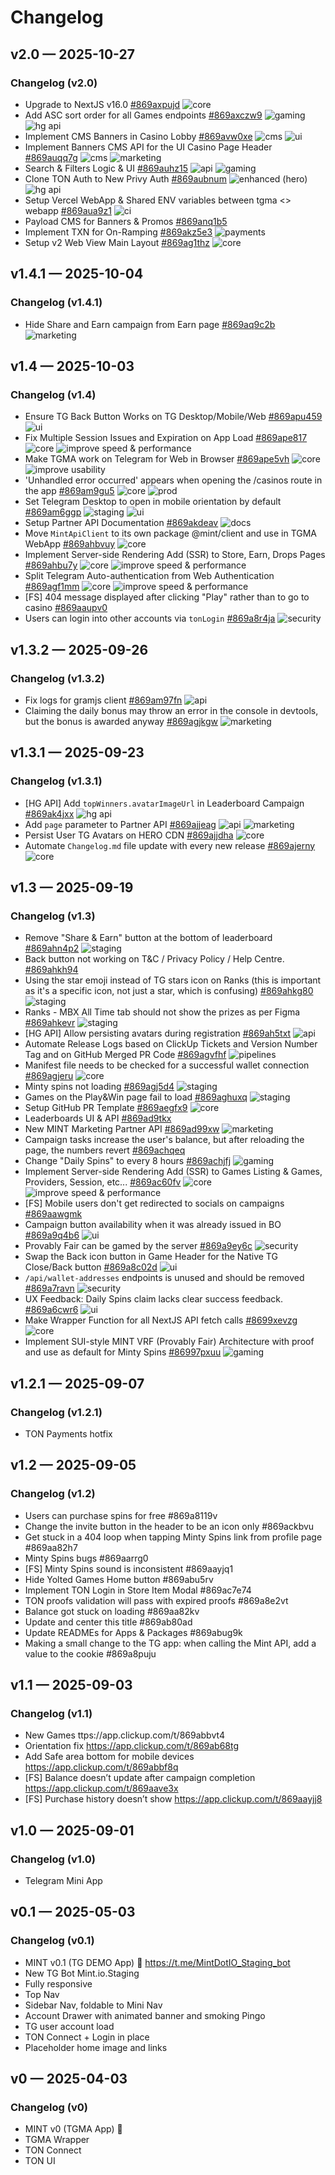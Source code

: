 # Changelog

## v2.0 — 2025-10-27

### Changelog (v2.0)
- Upgrade to NextJS v16.0 [#869axpujd](https://app.clickup.com/t/869axpujd) ![core](https://img.shields.io/badge/core-%20?color=D84208)
- Add ASC sort order for all Games endpoints [#869axczw9](https://app.clickup.com/t/869axczw9) ![gaming](https://img.shields.io/badge/gaming-%20?color=86841F) ![hg api](https://img.shields.io/badge/hg%20api-%20?color=37EA6E)
- Implement CMS Banners in Casino Lobby [#869avw0xe](https://app.clickup.com/t/869avw0xe) ![cms](https://img.shields.io/badge/cms-%20?color=E45692) ![ui](https://img.shields.io/badge/ui-%20?color=c377e0)
- Implement Banners CMS API for the UI Casino Page Header [#869auqq7g](https://app.clickup.com/t/869auqq7g) ![cms](https://img.shields.io/badge/cms-%20?color=E45692) ![marketing](https://img.shields.io/badge/marketing-%20?color=248F7D)
- Search & Filters Logic & UI [#869auhz15](https://app.clickup.com/t/869auhz15) ![api](https://img.shields.io/badge/api-%20?color=12A594) ![gaming](https://img.shields.io/badge/gaming-%20?color=86841F)
- Clone TON Auth to New Privy Auth [#869aubnum](https://app.clickup.com/t/869aubnum) ![enhanced (hero)](https://img.shields.io/badge/enhanced%20%28hero%29-%20?color=f2d600) ![hg api](https://img.shields.io/badge/hg%20api-%20?color=37EA6E)
- Setup Vercel WebApp & Shared ENV variables between tgma <> webapp [#869aua9z1](https://app.clickup.com/t/869aua9z1) ![ci](https://img.shields.io/badge/ci-%20?color=2E74F5)
- Payload CMS for Banners & Promos [#869anq1b5](https://app.clickup.com/t/869anq1b5) 
- Implement TXN for On-Ramping [#869akz5e3](https://app.clickup.com/t/869akz5e3) ![payments](https://img.shields.io/badge/payments-%20?color=A94C4F)
- Setup v2 Web View Main Layout [#869ag1thz](https://app.clickup.com/t/869ag1thz) ![core](https://img.shields.io/badge/core-%20?color=D84208)

## v1.4.1 — 2025-10-04

### Changelog (v1.4.1)
- Hide Share and Earn campaign from Earn page [#869aq9c2b](https://app.clickup.com/t/869aq9c2b) ![marketing](https://img.shields.io/badge/marketing-%20?color=248F7D)

## v1.4 — 2025-10-03

### Changelog (v1.4)
- Ensure TG Back Button Works on TG Desktop/Mobile/Web [#869apu459](https://app.clickup.com/t/869apu459) ![ui](https://img.shields.io/badge/ui-%20?color=c377e0)
- Fix Multiple Session Issues and Expiration on App Load [#869ape817](https://app.clickup.com/t/869ape817) ![core](https://img.shields.io/badge/core-%20?color=D84208) ![improve speed & performance](https://img.shields.io/badge/improve%20speed%20%26%20performance-%20?color=A875FF)
- Make TGMA work on Telegram for Web in Browser [#869ape5vh](https://app.clickup.com/t/869ape5vh) ![core](https://img.shields.io/badge/core-%20?color=D84208) ![improve usability](https://img.shields.io/badge/improve%20usability-%20?color=A875FF)
- 'Unhandled error occurred' appears when opening the /casinos route in the app [#869am9gu5](https://app.clickup.com/t/869am9gu5) ![core](https://img.shields.io/badge/core-%20?color=D84208) ![prod](https://img.shields.io/badge/prod-%20?color=DDBF90)
- Set Telegram Desktop to open in mobile orientation by default [#869am6ggp](https://app.clickup.com/t/869am6ggp) ![staging](https://img.shields.io/badge/staging-%20?color=A18072) ![ui](https://img.shields.io/badge/ui-%20?color=c377e0)
- Setup Partner API Documentation [#869akdeav](https://app.clickup.com/t/869akdeav) ![docs](https://img.shields.io/badge/docs-%20?color=AA9C22)
- Move `MintApiClient` to its own package @mint/client and use in TGMA WebApp [#869ahbvuy](https://app.clickup.com/t/869ahbvuy) ![core](https://img.shields.io/badge/core-%20?color=D84208)
- Implement Server-side Rendering Add (SSR) to Store, Earn, Drops Pages [#869ahbu7y](https://app.clickup.com/t/869ahbu7y) ![core](https://img.shields.io/badge/core-%20?color=D84208) ![improve speed & performance](https://img.shields.io/badge/improve%20speed%20%26%20performance-%20?color=A875FF)
- Split Telegram Auto-authentication from Web Authentication [#869agf1mm](https://app.clickup.com/t/869agf1mm) ![core](https://img.shields.io/badge/core-%20?color=D84208) ![improve speed & performance](https://img.shields.io/badge/improve%20speed%20%26%20performance-%20?color=A875FF)
- [FS] 404 message displayed after clicking "Play" rather than to go to casino [#869aaupv0](https://app.clickup.com/t/869aaupv0) 
- Users can login into other accounts via `tonLogin` [#869a8r4ja](https://app.clickup.com/t/869a8r4ja) ![security](https://img.shields.io/badge/security-%20?color=E93D82)

## v1.3.2 — 2025-09-26

### Changelog (v1.3.2)
- Fix logs for gramjs client [#869am97fn](https://app.clickup.com/t/869am97fn) ![api](https://img.shields.io/badge/api-%20?color=12A594)
- Claiming the daily bonus may throw an error in the console in devtools, but the bonus is awarded anyway [#869agjkgw](https://app.clickup.com/t/869agjkgw) ![marketing](https://img.shields.io/badge/marketing-%20?color=248F7D)

## v1.3.1 — 2025-09-23

### Changelog (v1.3.1)
- [HG API] Add `topWinners.avatarImageUrl` in Leaderboard Campaign [#869ak4jxx](https://app.clickup.com/t/869ak4jxx) ![hg api](https://img.shields.io/badge/hg%20api-%20?color=37EA6E)
- Add `page` parameter to Partner API [#869ajjeag](https://app.clickup.com/t/869ajjeag) ![api](https://img.shields.io/badge/api-%20?color=12A594) ![marketing](https://img.shields.io/badge/marketing-%20?color=248F7D)
- Persist User TG Avatars on HERO CDN [#869ajjdha](https://app.clickup.com/t/869ajjdha) ![core](https://img.shields.io/badge/core-%20?color=D84208)
- Automate `Changelog.md` file update with every new release [#869ajerny](https://app.clickup.com/t/869ajerny) ![core](https://img.shields.io/badge/core-%20?color=D84208)

## v1.3 — 2025-09-19

### Changelog (v1.3)
- Remove "Share & Earn" button at the bottom of leaderboard [#869ahn4p2](https://app.clickup.com/t/869ahn4p2) ![staging](https://img.shields.io/badge/staging-%20?color=A18072)
- Back button not working on T&C / Privacy Policy / Help Centre. [#869ahkh94](https://app.clickup.com/t/869ahkh94)
- Using the star emoji instead of TG stars icon on Ranks (this is important as it's a specific icon, not just a star, which is confusing) [#869ahkg80](https://app.clickup.com/t/869ahkg80) ![staging](https://img.shields.io/badge/staging-%20?color=A18072)
- Ranks - MBX All Time tab should not show the prizes as per Figma [#869ahkevr](https://app.clickup.com/t/869ahkevr) ![staging](https://img.shields.io/badge/staging-%20?color=A18072)
- [HG API] Allow persisting avatars during registration [#869ah5txt](https://app.clickup.com/t/869ah5txt) ![api](https://img.shields.io/badge/api-%20?color=12A594)
- Automate Release Logs based on ClickUp Tickets and Version Number Tag and on GitHub Merged PR Code [#869agvfhf](https://app.clickup.com/t/869agvfhf) ![pipelines](https://img.shields.io/badge/pipelines-%20?color=641CFC)
- Manifest file needs to be checked for a successful wallet connection [#869agjeru](https://app.clickup.com/t/869agjeru) ![core](https://img.shields.io/badge/core-%20?color=D84208)
- Minty spins not loading [#869agj5d4](https://app.clickup.com/t/869agj5d4) ![staging](https://img.shields.io/badge/staging-%20?color=A18072)
- Games on the Play&Win page fail to load [#869aghuxq](https://app.clickup.com/t/869aghuxq) ![staging](https://img.shields.io/badge/staging-%20?color=A18072)
- Setup GitHub PR Template [#869aegfx9](https://app.clickup.com/t/869aegfx9) ![core](https://img.shields.io/badge/core-%20?color=D84208)
- Leaderboards UI & API [#869ad9tkx](https://app.clickup.com/t/869ad9tkx)
- New MINT Marketing Partner API [#869ad99xw](https://app.clickup.com/t/869ad99xw) ![marketing](https://img.shields.io/badge/marketing-%20?color=248F7D)
- Campaign tasks increase the user's balance, but after reloading the page, the numbers revert [#869achqeq](https://app.clickup.com/t/869achqeq)
- Change "Daily Spins" to every 8 hours [#869achjfj](https://app.clickup.com/t/869achjfj) ![gaming](https://img.shields.io/badge/gaming-%20?color=86841F)
- Implement Server-side Rendering Add (SSR) to Games Listing & Games, Providers, Session, etc... [#869ac60fv](https://app.clickup.com/t/869ac60fv) ![core](https://img.shields.io/badge/core-%20?color=D84208) ![improve speed & performance](https://img.shields.io/badge/improve%20speed%20%26%20performance-%20?color=A875FF)
- [FS] Mobile users don't get redirected to socials on campaigns [#869aawgmk](https://app.clickup.com/t/869aawgmk)
- Campaign button availability when it was already issued in BO [#869a9q4b6](https://app.clickup.com/t/869a9q4b6) ![ui](https://img.shields.io/badge/ui-%20?color=c377e0)
- Provably Fair can be gamed by the server [#869a9ey6c](https://app.clickup.com/t/869a9ey6c) ![security](https://img.shields.io/badge/security-%20?color=E93D82)
- Swap the Back icon button in Game Header for the Native TG Close/Back button [#869a8c02d](https://app.clickup.com/t/869a8c02d) ![ui](https://img.shields.io/badge/ui-%20?color=c377e0)
- `/api/wallet-addresses` endpoints is unused and should be removed [#869a7ravn](https://app.clickup.com/t/869a7ravn) ![security](https://img.shields.io/badge/security-%20?color=E93D82)
- UX Feedback: Daily Spins claim lacks clear success feedback. [#869a6cwr6](https://app.clickup.com/t/869a6cwr6) ![ui](https://img.shields.io/badge/ui-%20?color=c377e0)
- Make Wrapper Function for all NextJS API fetch calls [#8699xevzg](https://app.clickup.com/t/8699xevzg) ![core](https://img.shields.io/badge/core-%20?color=D84208)
- Implement SUI-style MINT VRF (Provably Fair) Architecture with proof and use as default for Minty Spins [#86997pxuu](https://app.clickup.com/t/86997pxuu) ![gaming](https://img.shields.io/badge/gaming-%20?color=86841F)

## v1.2.1 — 2025-09-07

### Changelog (v1.2.1)
- TON Payments hotfix

## v1.2 — 2025-09-05

### Changelog (v1.2)
- Users can purchase spins for free #869a8119v
- Change the invite button in the header to be an icon only #869ackbvu
- Get stuck in a 404 loop when tapping Minty Spins link from profile page #869aa82h7
- Minty Spins bugs #869aarrg0
- [FS] Minty Spins sound is inconsistent #869aayjq1
- Hide Yolted Games Home button #869abu5rv
- Implement TON Login in Store Item Modal #869ac7e74
- TON proofs validation will pass with expired proofs #869a8e2vt
- Balance got stuck on loading #869aa82kv
- Update and center this title #869ab80ad
- Update READMEs for Apps & Packages #869abug9k
- Making a small change to the TG app: when calling the Mint API, add a value to the cookie #869a8puju

## v1.1 — 2025-09-03

### Changelog (v1.1)
- New Games ttps://app.clickup.com/t/869abbvt4
- Orientation fix https://app.clickup.com/t/869ab68tg
- Add Safe area bottom for mobile devices https://app.clickup.com/t/869abbf8q
- [FS] Balance doesn’t update after campaign completion https://app.clickup.com/t/869aave3x
- [FS] Purchase history doesn’t show https://app.clickup.com/t/869aayjj8

## v1.0 — 2025-09-01

### Changelog (v1.0)
- Telegram Mini App

## v0.1 — 2025-05-03

### Changelog (v0.1)
- MINT v0.1 (TG DEMO App) 🚀 https://t.me/MintDotIO_Staging_bot
- New TG Bot Mint.io.Staging
- Fully responsive
- Top Nav
- Sidebar Nav, foldable to Mini Nav
- Account Drawer with animated banner and smoking Pingo
- TG user account load
- TON Connect + Login in place
- Placeholder home image and links

## v0 — 2025-04-03

### Changelog (v0)
- MINT v0 (TGMA App) 🚀
- TGMA Wrapper
- TON Connect
- TON UI


<!-- Sticky Pull Request CommentClickUp Changelog -->
